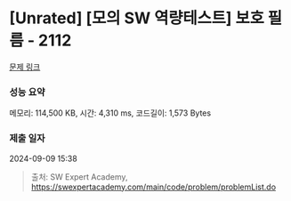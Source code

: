 # [Unrated] [모의 SW 역량테스트] 보호 필름 - 2112 

[문제 링크](https://swexpertacademy.com/main/code/problem/problemDetail.do?contestProbId=AV5V1SYKAaUDFAWu) 

### 성능 요약

메모리: 114,500 KB, 시간: 4,310 ms, 코드길이: 1,573 Bytes

### 제출 일자

2024-09-09 15:38



> 출처: SW Expert Academy, https://swexpertacademy.com/main/code/problem/problemList.do